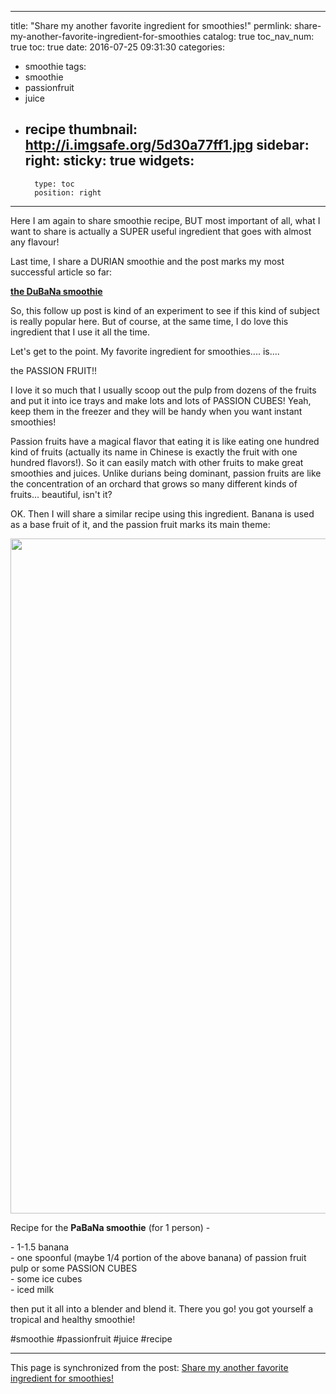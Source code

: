 
---
title: "Share my another favorite ingredient for smoothies!"
permlink: share-my-another-favorite-ingredient-for-smoothies
catalog: true
toc_nav_num: true
toc: true
date: 2016-07-25 09:31:30
categories:
- smoothie
tags:
- smoothie
- passionfruit
- juice
- recipe
thumbnail: http://i.imgsafe.org/5d30a77ff1.jpg
sidebar:
    right:
        sticky: true
widgets:
    -
        type: toc
        position: right
---


<html>
<p>Here I am again to share smoothie recipe, BUT most important of all, what I want to share is actually a SUPER useful ingredient that goes with almost any flavour!</p>
<p>Last time, I share a DURIAN smoothie and the post marks my most successful article so far:</p>
<p><a href="https://steemit.com/smoothie/@deanliu/share-my-recent-secret-smoothie-recipe-very-simple-super-good-but"><strong>the DuBaNa smoothie</strong></a></p>
<p>So, this follow up post is kind of an experiment to see if this kind of subject is really popular here. But of course, at the same time, I do love this ingredient that I use it all the time.</p>
<p>Let's get to the point. My favorite ingredient for smoothies.... is....&nbsp;</p>
<p>the PASSION FRUIT!!&nbsp;</p>
<p>I love it so much that I usually scoop out the pulp from dozens of the fruits and put it into ice trays and make lots and lots of PASSION CUBES! Yeah, keep them in the freezer and they will be handy when you want instant smoothies!&nbsp;</p>
<p>Passion fruits have a magical flavor that eating it is like eating one hundred kind of fruits (actually its name in Chinese is exactly the fruit with one hundred flavors!). So it can easily match with other fruits to make great smoothies and juices. Unlike durians being dominant, passion fruits are like the concentration of an orchard that grows so many different kinds of fruits... beautiful, isn't it?</p>
<p>OK. Then I will share a similar recipe using this ingredient. Banana is used as a base fruit of it, and the passion fruit marks its main theme:</p>
<p><img src="http://i.imgsafe.org/5d30a77ff1.jpg" width="832" height="1080"/></p>
<p>Recipe for the <strong>PaBaNa smoothie</strong> (for 1 person) -</p>
<p>- 1-1.5 banana<br>
- one spoonful (maybe 1/4 portion of the above banana) of passion fruit pulp or some PASSION CUBES<br>
- some ice cubes<br>
- iced milk</p>
<p>then put it all into a blender and blend it. There you go! you got yourself a tropical and healthy smoothie!&nbsp;</p>
<p>#smoothie #passionfruit #juice #recipe&nbsp;</p>
</html>

- - -

This page is synchronized from the post: [Share my another favorite ingredient for smoothies!](https://steemit.com/@deanliu/share-my-another-favorite-ingredient-for-smoothies)
